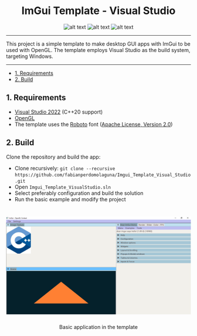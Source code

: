 <h1 align="center"">ImGui Template - Visual Studio</h1>

<p align="center">
  <img src="https://img.shields.io/github/license/fabianperdomolaguna/Imgui_Template_Visual_Studio ?style=for-the-badge" alt="alt text">
  <img src="https://img.shields.io/badge/OS-Windows-003366?style=for-the-badge&logo=Windows%20Terminal" alt="alt text">
  <img src="https://img.shields.io/badge/Solution-C++20-00559C?style=for-the-badge&logo=C%2B%2B" alt="alt text">
</p>
                     
---

This project is a simple template to make desktop GUI apps with ImGui to be used with OpenGL. The template employs Visual Studio as the build system, targeting Windows.

---

- [1. Requirements](#1-requirements)
- [2. Build](#2-build)

## 1. Requirements
                      
- [Visual Studio 2022](https://visualstudio.microsoft.com/) (C++20 support)
- [OpenGL](https://www.opengl.org/)
- The template uses the [Roboto](https://fonts.google.com/specimen/Roboto) font ([Apache License, Version 2.0](https://www.apache.org/licenses/LICENSE-2.0))
                     
## 2. Build
                
Clone the repository and build the app:

* Clone recursively: `git clone --recursive https://github.com/fabianperdomolaguna/Imgui_Template_Visual_Studio.git`
* Open `Imgui_Template_VisualStudio.sln` 
* Select preferably configuration and build the solution
* Run the basic example and modify the project

<h1 align="center">
  <img src="assets/app_template.png" />
</h1>
<center>Basic application in the template</center>